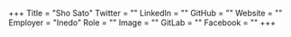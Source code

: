 +++
Title = "Sho Sato"
Twitter = ""
LinkedIn = ""
GitHub = ""
Website = ""
Employer = "Inedo"
Role = ""
Image = ""
GitLab = ""
Facebook = ""
+++
